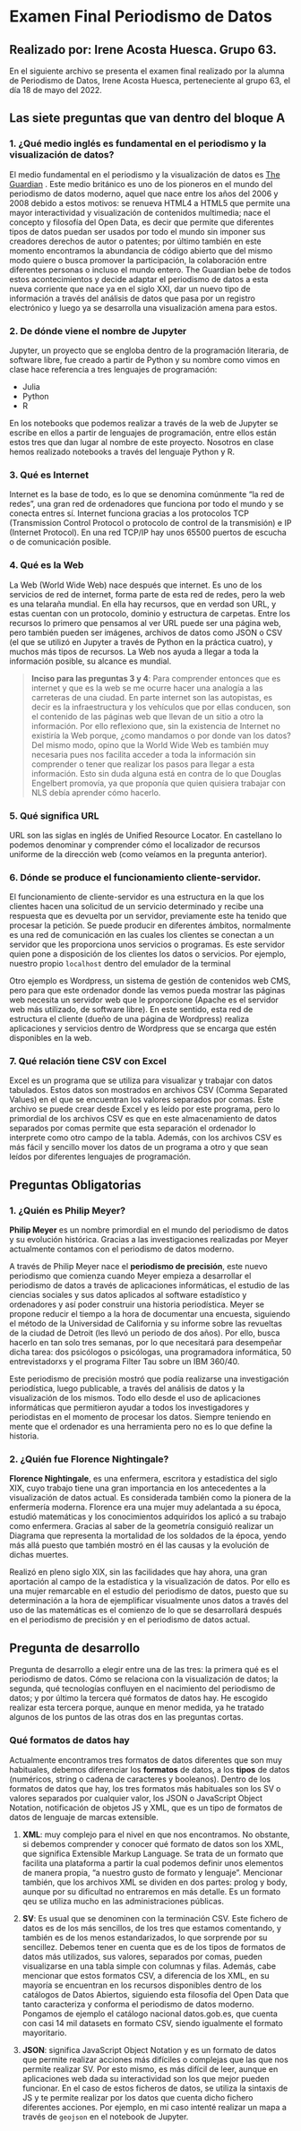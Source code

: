 # Examen Final Periodismo de Datos 

## Realizado por: Irene Acosta Huesca. Grupo 63. 

En el siguiente archivo se presenta el examen final realizado por la alumna de Periodismo de Datos, Irene Acosta Huesca, perteneciente al grupo 63, el día 18 de mayo del 2022. 

## Las siete preguntas que van dentro del bloque A

### 1. ¿Qué medio inglés es fundamental en el periodismo y la visualización de datos?
 
El medio fundamental en el periodismo y la visualización de datos es  [The Guardian](https://www.theguardian.com/international) .  Este medio británico es uno de los pioneros en el mundo del periodismo de datos moderno, aquel que nace entre los años del 2006 y 2008 debido a estos motivos: se renueva HTML4 a HTML5 que permite una mayor interactividad y visualización de contenidos multimedia; nace el concepto y filosofía del Open Data, es decir que permite que diferentes tipos de datos puedan ser usados por todo el mundo sin imponer sus creadores derechos de autor o patentes; por último también en este momento encontramos la abundancia de código abierto que del mismo modo quiere o busca promover la participación, la colaboración entre diferentes personas o incluso el mundo entero. The Guardian bebe de todos estos acontecimientos y decide adaptar el periodismo de datos a esta nueva corriente que nace ya en el siglo XXI, dar un nuevo tipo de información a través del análisis de datos que pasa por un registro electrónico y luego ya se desarrolla una visualización amena para estos. 
 
 
### 2. De dónde viene el nombre de Jupyter
 
Jupyter, un proyecto que se engloba dentro de la programación literaria, de software libre, fue creado a partir de Python y su nombre como vimos en clase hace referencia a tres lenguajes de programación: 
 
- Julia 
- Python
- R
 
En los notebooks que podemos realizar a través de la web de Jupyter se escribe en ellos a partir de lenguajes de programación, entre ellos están estos tres que dan lugar al nombre de este proyecto. Nosotros en clase hemos realizado notebooks a través del lenguaje Python y R. 
 
### 3. Qué es Internet
 
Internet es la base de todo, es lo que se denomina comúnmente “la red de redes”, una gran red de ordenadores que funciona por todo el mundo y se conecta entres sí. Internet funciona gracias a los protocolos TCP (Transmission Control Protocol o protocolo de control de la transmisión) e IP (Internet Protocol).  En una red TCP/IP hay unos 65500 puertos de escucha o de comunicación posible.
 
### 4. Qué es la Web
 
La Web (World Wide Web) nace después que internet.  Es uno de los servicios de red de internet,  forma parte de esta red de redes, pero la web es una telaraña mundial. En ella hay recursos, que en verdad son URL, y estas cuentan con un protocolo, dominio y estructura de carpetas.  Entre los recursos lo primero que pensamos al ver URL  puede ser una página web, pero también pueden ser imágenes, archivos de datos como JSON o CSV (el que se utilizó en Jupyter a través de Python en la práctica cuatro), y muchos más tipos de recursos. La Web nos ayuda a llegar a toda la información posible, su alcance es mundial. 
 
> **Inciso para las preguntas 3 y 4**: Para comprender entonces que es internet y que es la web se me ocurre hacer una analogía a las carreteras de una ciudad. En parte internet son las autopistas, es decir es la infraestructura y los vehículos que por ellas conducen, son el contenido de las páginas web que llevan de un sitio a otro la información.  Por ello reflexiono que, sin la existencia de Internet no existiría la Web porque, ¿como mandamos o por donde van los datos? Del mismo modo, opino que la World Wide Web  es también muy necesaria pues nos facilita acceder a toda la información sin comprender o tener que realizar los pasos para llegar a esta información. Esto sin duda alguna está en contra de lo que Douglas Engelbert promovía, ya que proponía que quien quisiera trabajar con NLS debía aprender cómo hacerlo. 
 
### 5. Qué significa URL
 
URL son las siglas en inglés de Unified Resource Locator. En castellano lo podemos denominar y comprender cómo el localizador de recursos uniforme de la dirección web (como veíamos en la pregunta anterior). 
 
### 6. Dónde se produce el funcionamiento cliente-servidor.
 
El funcionamiento de cliente-servidor es una estructura en la que los clientes hacen una solicitud de un servicio determinado y recibe una respuesta que es devuelta por un servidor, previamente este ha tenido que  procesar la petición. Se puede producir en diferentes ámbitos, normalmente es una red de comunicación en las cuales los clientes se conectan a un servidor que les proporciona unos servicios o programas. Es este servidor quien pone a disposición de los clientes los datos o servicios.  Por ejemplo, nuestro propio `localhost` dentro del emulador de la terminal 
 
Otro ejemplo es Wordpress, un sistema de gestión de contenidos web CMS, pero para que este ordenador donde las vemos pueda mostrar las páginas web necesita un servidor web que le proporcione (Apache es el servidor web más utilizado, de software libre). En este sentido, esta red de estructura el cliente (dueño de una página de Wordpress) realiza aplicaciones y servicios dentro de Wordpress que se encarga que estén disponibles en la web. 
 
### 7. Qué relación tiene CSV con Excel
 
Excel es un programa que se utiliza para visualizar y trabajar con datos tabulados. Estos datos son mostrados en archivos CSV (Comma Separated Values) en el que se encuentran los valores separados por comas. Este archivo  se puede crear desde Excel y es leído por este programa, pero lo primordial de los archivos CSV es que en este almacenamiento de datos separados por comas permite que esta separación el ordenador lo interprete como otro campo de la tabla. Además, con los archivos CSV es más fácil y sencillo mover los datos de un programa a otro y que sean leídos por diferentes lenguajes de programación. 
 
## Preguntas Obligatorias 

### 1.  ¿Quién es Philip Meyer?

**Philip Meyer** es un nombre primordial en el mundo del periodismo de datos y su evolución histórica. Gracias a las investigaciones realizadas por Meyer actualmente contamos con el periodismo de datos moderno. 

A través de Philip Meyer nace el **periodismo de precisión**, este nuevo periodismo que comienza cuando Meyer empieza a desarrollar el periodismo de datos a través de aplicaciones informáticas, el estudio de las ciencias sociales y sus datos aplicados al software estadístico y ordenadores y así poder construir una historia periodística. Meyer se propone reducir el tiempo a la hora de documentar una encuesta, siguiendo el método de la Universidad de California y su informe sobre las revueltas de la ciudad de Detroit (les llevó un periodo de dos años). Por ello, busca hacerlo en tan solo tres semanas,  por lo que necesitará para desempeñar dicha tarea: dos psicólogos o psicólogas,  una programadora informática, 50 entrevistadorxs y el  programa Filter Tau sobre un IBM 360/40. 

Este periodismo de precisión mostró que podía realizarse una investigación periodística, luego publicable, a través del análisis de datos y la visualización de los mismos. Todo ello desde el uso de aplicaciones informáticas que permitieron ayudar a todos los investigadores y periodistas en el momento de procesar los datos. Siempre teniendo en mente que el ordenador es una herramienta pero no es lo que define la historia. 

### 2. ¿Quién fue Florence Nightingale?

**Florence Nightingale**, es una enfermera, escritora y estadística del siglo XIX, cuyo trabajo tiene una gran importancia en los antecedentes a la visualización de datos actual. Es considerada también como la pionera de la enfermería moderna. Florence era una mujer muy adelantada a su época, estudió matemáticas y los conocimientos adquiridos los aplicó a su trabajo como enfermera. Gracias al saber de la geometría consiguió realizar un Diagrama que representa la mortalidad de los soldados de la época, yendo más allá puesto que también mostró en él las causas y la evolución de dichas muertes. 

Realizó en pleno siglo XIX, sin las facilidades que hay ahora, una gran aportación al campo de la estadística y la visualización de datos. Por ello es una mujer remarcable en el estudio del periodismo de datos, puesto que su determinación a la hora de ejemplificar visualmente unos datos a través del uso de las matemáticas es el comienzo de lo que se desarrollará después en el periodismo de precisión y en el periodismo de datos actual. 

## Pregunta de desarrollo
 
Pregunta de desarrollo a elegir entre una de las tres:  la primera qué es el periodismo de datos. Cómo se relaciona con la visualización de datos; la segunda, qué tecnologías confluyen en el nacimiento del periodismo de datos; y por último la tercera qué formatos de datos hay. He escogido realizar esta tercera porque, aunque en menor medida, ya he tratado algunos de los puntos de las otras dos en las preguntas cortas. 

### Qué formatos de datos hay

Actualmente encontramos tres formatos de datos diferentes que son muy habituales, debemos diferenciar los **formatos** de datos, a los **tipos** de datos (numéricos, string o cadena de caracteres y booleanos). Dentro de los formatos de datos que hay, los tres formatos más habituales son los SV o valores separados por cualquier valor, los JSON o JavaScript Object Notation, notificación de objetos JS y XML, que es un tipo de formatos de datos de lenguaje de marcas extensible. 

1. **XML**: muy complejo para el nivel en que nos encontramos. No obstante, si debemos comprender y conocer qué formato de datos son los XML, que significa Extensible Markup Language. Se trata de un formato que facilita una plataforma a partir la cual podemos definir unos elementos de manera propia, “a nuestro gusto de formato y lenguaje”. Mencionar también, que los archivos XML se dividen en dos partes: prolog y body, aunque por su dificultad no entraremos en más detalle. Es un formato qeu se utiliza mucho en las administraciones públicas.

2. **SV**: Es usual que se denominen con la terminación CSV. Este fichero de datos es de los más sencillos, de los tres que estamos comentando,  y también es de los menos estandarizados, lo que sorprende por su sencillez. Debemos tener en cuenta que es de los tipos de formatos de datos más utilizados, sus valores, separados por comas, pueden visualizarse en una tabla simple con columnas y filas. Además, cabe mencionar que estos formatos CSV, a diferencia de los XML, en su mayoría se encuentran en los recursos disponibles dentro de los catálogos de Datos Abiertos, siguiendo esta filosofía del Open Data que tanto caracteriza y conforma el periodismo de datos moderno. Pongamos de ejemplo el catálogo nacional datos.gob.es, que cuenta con casi 14 mil datasets en formato CSV, siendo igualmente el formato mayoritario.

3. **JSON**: significa JavaScript Object Notation y es un formato de datos que permite realizar acciones más difíciles o complejas que las que nos permite realizar SV. Por esto mismo, es más difícil de leer, aunque en aplicaciones web dada su interactividad son los que mejor pueden funcionar. En el caso de estos ficheros de datos, se utiliza la sintaxis de JS y te permite realizar por los datos que cuenta dicho fichero diferentes acciones. Por ejemplo, en mi caso intenté realizar un mapa a través de `geojson` en el notebook de Jupyter.

